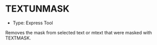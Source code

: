 # TEXTUNMASK

- Type: Express Tool

Removes the mask from selected text or mtext that were masked with TEXTMASK.
